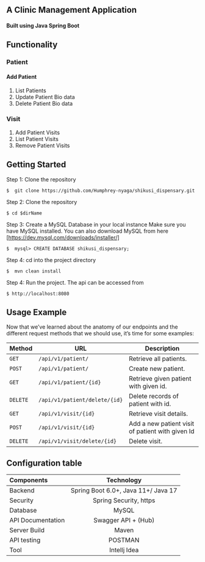 ## A Clinic Management Application
#### Built using Java Spring Boot

## Functionality

### Patient 
#### Add Patient
 1. List Patients
 2. Update Patient Bio data
 3. Delete Patient Bio data

### Visit
 1. Add Patient Visits
 2. List Patient Visits
 3. Remove Patient Visits
 
 ## Getting Started
 Step 1: Clone the repository
```
$  git clone https://github.com/Humphrey-nyaga/shikusi_dispensary.git
```
Step 2: Clone the repository
```
$ cd $dirName
```

Step 3: Create a MySQL Database in your local instance
Make sure you have MySQL installed.
You can also download MySQL from here [https://dev.mysql.com/downloads/installer/]
```
$  mysql> CREATE DATABASE shikusi_dispensary;
```

Step 4: cd into the project directory
```
$  mvn clean install
```
Step 4: Run the project.
The api can be accessed from
```
$ http://localhost:8080
```
## Usage Example
Now that we’ve learned about the anatomy of our endpoints and the different request methods that we should use, it’s time for some examples:

| Method   | URL                                      | Description                              |
| -------- | ---------------------------------------- | ---------------------------------------- |
| `GET`    | `/api/v1/patient/`                             | Retrieve all patients.                      |
| `POST`   | `/api/v1/patient/`                             | Create new patient.                       |
| `GET`    | `/api/v1/patient/{id}`                          | Retrieve given patient with given id.                       |
| `DELETE`  | `/api/v1/patient/delete/{id}`                          | Delete records of patient with id.                 |
| `GET`    | `/api/v1/visit/{id}`                          | Retrieve visit details.                       |
| `POST`   | `/api/v1/visit/{id}`                 | Add a new patient visit of patient with given Id              |
| `DELETE` | `/api/v1/visit/delete/{id}`  | Delete visit.                    |


## Configuration table
  
   | Components  | Technology  | 
   | :---        |    :----:   |   
   | Backend   | Spring Boot 6.0+, Java 11+/ Java 17 |
   | Security |  Spring Security, https|
   | Database | MySQL|
   | API Documentation	| Swagger API + (Hub)|
   | Server Build| Maven|
   | API testing| POSTMAN|
   | Tool | Intellj Idea|
